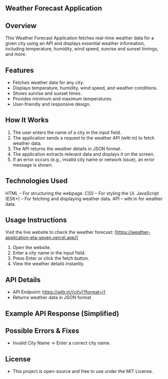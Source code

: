 ## Weather Forecast Application

## Overview
This Weather Forecast Application fetches real-time weather data for a given city using an API and displays essential weather information, including temperature, humidity, wind speed, sunrise and sunset timings, and more.

## Features
- Fetches weather data for any city.
- Displays temperature, humidity, wind speed, and weather conditions.
- Shows sunrise and sunset times.
- Provides minimum and maximum temperatures.
- User-friendly and responsive design.

## How It Works
1) The user enters the name of a city in the input field.
2) The application sends a request to the weather API (wttr.in) to fetch weather data.
3) The API returns the weather details in JSON format.
4) The application extracts relevant data and displays it on the screen.
5) If an error occurs (e.g., invalid city name or network issue), an error message is shown.

## Technologies Used
HTML – For structuring the webpage.
CSS – For styling the UI.
JavaScript (ES6+) – For fetching and displaying weather data.
API – wttr.in for weather data.

## Usage Instructions
Visit the live website to check the weather forecast: [https://weather-application-eta-seven.vercel.app/]
1) Open the website.
2) Enter a city name in the input field.
3) Press Enter or click the fetch button.
4) View the weather details instantly.

## API Details

- API Endpoint: https://wttr.in/{city}?format=j1
- Returns weather data in JSON format.

## Example API Response (Simplified)

<!-- {
  "current_condition": [{
    "temp_C": "25",
    "humidity": "60",
    "windspeedKmph": "15",
    "weatherDesc": [{"value": "Partly Cloudy"}]
  }],
  "nearest_area": [{
    "areaName": [{"value": "New York"}],
    "country": [{"value": "USA"}]
  }],
  "weather": [{
    "mintempC": "20",
    "maxtempC": "28",
    "astronomy": [{
      "sunrise": "06:30 AM",
      "sunset": "07:45 PM"
    }]
  }]
} -->

## Possible Errors & Fixes
- Invalid City Name → Enter a correct city name.

## License
- This project is open-source and free to use under the MIT License.

